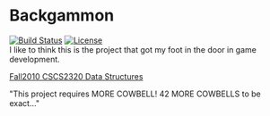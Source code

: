 Backgammon
==============
[![Build Status](https://travis-ci.org/fassetar/backgammon.svg?branch=master)](https://travis-ci.org/fassetar/Backgammon)
[![License](http://img.shields.io/badge/license%20-cc-green.svg)](http://creativecommons.org/licenses/by-nc/3.0/deed.en_US)
<br>
 I like to think this is the project that got my foot in the door in game development.

[Fall2010 CSCS2320  Data Structures](http://lab46.corning-cc.edu/notes/data)

"This project requires MORE COWBELL! 42 MORE COWBELLS to be exact..."
